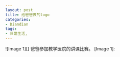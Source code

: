 ```yaml
---
layout: post
title: 给爸爸做的logo
categories:
- Diandian
tags:
- 日常生活, 
---
```

!\[Image 1\]\[\] 爸爸参加教学医院的讲课比赛。 \[Image 1\]: